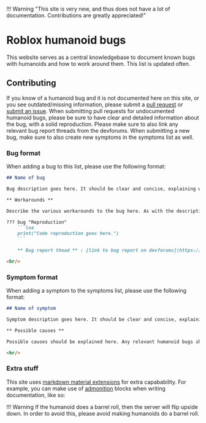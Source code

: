 !!! Warning "This site is very new, and thus does not have a lot of documentation. Contributions are greatly appreciated!"

# Roblox humanoid bugs

This website serves as a central knowledgebase to document known bugs with humanoids and how to work around them. This list is updated often.

## Contributing

If you know of a humanoid bug and it is not documented here on this site, or you see outdated/missing information, please submit a [pull request](https://github.com/RobloxHumanoids/Humanoid-Issues/pulls) or [submit an issue](https://github.com/RobloxHumanoids/Humanoid-Issues/issues). When submitting pull requests for undocumented humanoid bugs, please be sure to have clear and detailed information about the bug, with a solid reproduction. Please make sure to also link any relevant bug report threads from the devforums. When submitting a new bug, make sure to also create new symptoms in the symptoms list as well.

### Bug format

When adding a bug to this list, please use the following format:
```markdown
## Name of bug

Bug description goes here. It should be clear and concise, explaining what causes the bug, symptoms, etc.

** Workarounds **

Describe the various workarounds to the bug here. As with the description of the bug, they should be clear and concise.

??? bug "Reproduction"
    ```lua
    print("Code reproduction goes here.")
    ```

    ** Bug report thead ** : [link to bug report on devforums](https://devforum.roblox.com/Blahblah)

<hr/>
```

### Symptom format

When adding a symptom to the symptoms list, please use the following format:
```markdown
## Name of symptom

Symptom description goes here. It should be clear and concise, explaining the effects of the symptom.

** Possible causes **

Possible causes should be explained here. Any relevant humanoid bugs should be linked to here.

<hr/>
```

### Extra stuff
This site uses [markdown material extensions](https://squidfunk.github.io/mkdocs-material/extensions/admonition/) for extra capabability. For example, you can make use of [admonition](https://squidfunk.github.io/mkdocs-material/extensions/admonition/) blocks when writing documentation, like so:

!!! Warning
    If the humanoid does a barrel roll, then the server will flip upside down.
    In order to avoid this, please avoid making humanoids do a barrel roll.